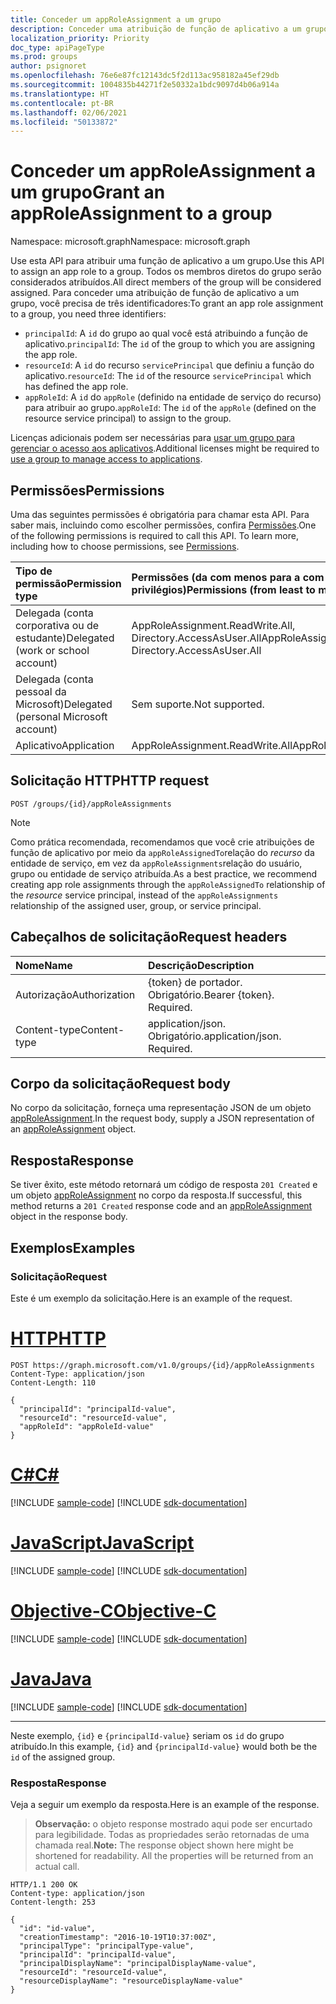 ```yaml
---
title: Conceder um appRoleAssignment a um grupo
description: Conceder uma atribuição de função de aplicativo a um grupo.
localization_priority: Priority
doc_type: apiPageType
ms.prod: groups
author: psignoret
ms.openlocfilehash: 76e6e87fc12143dc5f2d113ac958182a45ef29db
ms.sourcegitcommit: 1004835b44271f2e50332a1bdc9097d4b06a914a
ms.translationtype: HT
ms.contentlocale: pt-BR
ms.lasthandoff: 02/06/2021
ms.locfileid: "50133872"
---
```

# <a name="grant-an-approleassignment-to-a-group"></a><span data-ttu-id="60e85-103">Conceder um appRoleAssignment a um grupo</span><span class="sxs-lookup"><span data-stu-id="60e85-103">Grant an appRoleAssignment to a group</span></span>

<span data-ttu-id="60e85-104">Namespace: microsoft.graph</span><span class="sxs-lookup"><span data-stu-id="60e85-104">Namespace: microsoft.graph</span></span>

<span data-ttu-id="60e85-105">Use esta API para atribuir uma função de aplicativo a um grupo.</span><span class="sxs-lookup"><span data-stu-id="60e85-105">Use this API to assign an app role to a group.</span></span> <span data-ttu-id="60e85-106">Todos os membros diretos do grupo serão considerados atribuídos.</span><span class="sxs-lookup"><span data-stu-id="60e85-106">All direct members of the group will be considered assigned.</span></span> <span data-ttu-id="60e85-107">Para conceder uma atribuição de função de aplicativo a um grupo, você precisa de três identificadores:</span><span class="sxs-lookup"><span data-stu-id="60e85-107">To grant an app role assignment to a group, you need three identifiers:</span></span>

- <span data-ttu-id="60e85-108">`principalId`: A `id` do grupo ao qual você está atribuindo a função de aplicativo.</span><span class="sxs-lookup"><span data-stu-id="60e85-108">`principalId`: The `id` of the group to which you are assigning the app role.</span></span>
- <span data-ttu-id="60e85-109">`resourceId`: A `id` do recurso `servicePrincipal` que definiu a função do aplicativo.</span><span class="sxs-lookup"><span data-stu-id="60e85-109">`resourceId`: The `id` of the resource `servicePrincipal` which has defined the app role.</span></span>
- <span data-ttu-id="60e85-110">`appRoleId`: A `id` do `appRole` (definido na entidade de serviço do recurso) para atribuir ao grupo.</span><span class="sxs-lookup"><span data-stu-id="60e85-110">`appRoleId`: The `id` of the `appRole` (defined on the resource service principal) to assign to the group.</span></span>

<span data-ttu-id="60e85-111">Licenças adicionais podem ser necessárias para [usar um grupo para gerenciar o acesso aos aplicativos](/azure/active-directory/users-groups-roles/groups-saasapps).</span><span class="sxs-lookup"><span data-stu-id="60e85-111">Additional licenses might be required to [use a group to manage access to applications](/azure/active-directory/users-groups-roles/groups-saasapps).</span></span>

## <a name="permissions"></a><span data-ttu-id="60e85-112">Permissões</span><span class="sxs-lookup"><span data-stu-id="60e85-112">Permissions</span></span>

<span data-ttu-id="60e85-p102">Uma das seguintes permissões é obrigatória para chamar esta API. Para saber mais, incluindo como escolher permissões, confira [Permissões](/graph/permissions-reference).</span><span class="sxs-lookup"><span data-stu-id="60e85-p102">One of the following permissions is required to call this API. To learn more, including how to choose permissions, see [Permissions](/graph/permissions-reference).</span></span>

|<span data-ttu-id="60e85-115">Tipo de permissão</span><span class="sxs-lookup"><span data-stu-id="60e85-115">Permission type</span></span>      | <span data-ttu-id="60e85-116">Permissões (da com menos para a com mais privilégios)</span><span class="sxs-lookup"><span data-stu-id="60e85-116">Permissions (from least to most privileged)</span></span>              |
|:--------------------|:---------------------------------------------------------|
|<span data-ttu-id="60e85-117">Delegada (conta corporativa ou de estudante)</span><span class="sxs-lookup"><span data-stu-id="60e85-117">Delegated (work or school account)</span></span> | <span data-ttu-id="60e85-118">AppRoleAssignment.ReadWrite.All, Directory.AccessAsUser.All</span><span class="sxs-lookup"><span data-stu-id="60e85-118">AppRoleAssignment.ReadWrite.All, Directory.AccessAsUser.All</span></span>    |
|<span data-ttu-id="60e85-119">Delegada (conta pessoal da Microsoft)</span><span class="sxs-lookup"><span data-stu-id="60e85-119">Delegated (personal Microsoft account)</span></span> | <span data-ttu-id="60e85-120">Sem suporte.</span><span class="sxs-lookup"><span data-stu-id="60e85-120">Not supported.</span></span>    |
|<span data-ttu-id="60e85-121">Aplicativo</span><span class="sxs-lookup"><span data-stu-id="60e85-121">Application</span></span> | <span data-ttu-id="60e85-122">AppRoleAssignment.ReadWrite.All</span><span class="sxs-lookup"><span data-stu-id="60e85-122">AppRoleAssignment.ReadWrite.All</span></span> |

## <a name="http-request"></a><span data-ttu-id="60e85-123">Solicitação HTTP</span><span class="sxs-lookup"><span data-stu-id="60e85-123">HTTP request</span></span>

<!-- { "blockType": "ignored" } -->
```http
POST /groups/{id}/appRoleAssignments
```

> [!NOTE]
> <span data-ttu-id="60e85-124">Como prática recomendada, recomendamos que você crie atribuições de função de aplicativo por meio da `appRoleAssignedTo`relação do _recurso_ da entidade de serviço, em vez da `appRoleAssignments`relação do usuário, grupo ou entidade de serviço atribuída.</span><span class="sxs-lookup"><span data-stu-id="60e85-124">As a best practice, we recommend creating app role assignments through the `appRoleAssignedTo` relationship of the _resource_ service principal, instead of the `appRoleAssignments` relationship of the assigned user, group, or service principal.</span></span>

## <a name="request-headers"></a><span data-ttu-id="60e85-125">Cabeçalhos de solicitação</span><span class="sxs-lookup"><span data-stu-id="60e85-125">Request headers</span></span>

| <span data-ttu-id="60e85-126">Nome</span><span class="sxs-lookup"><span data-stu-id="60e85-126">Name</span></span>       | <span data-ttu-id="60e85-127">Descrição</span><span class="sxs-lookup"><span data-stu-id="60e85-127">Description</span></span>|
|:-----------|:----------|
| <span data-ttu-id="60e85-128">Autorização</span><span class="sxs-lookup"><span data-stu-id="60e85-128">Authorization</span></span> | <span data-ttu-id="60e85-p103">{token} de portador. Obrigatório.</span><span class="sxs-lookup"><span data-stu-id="60e85-p103">Bearer {token}. Required.</span></span>  |
| <span data-ttu-id="60e85-131">Content-type</span><span class="sxs-lookup"><span data-stu-id="60e85-131">Content-type</span></span> | <span data-ttu-id="60e85-p104">application/json. Obrigatório.</span><span class="sxs-lookup"><span data-stu-id="60e85-p104">application/json. Required.</span></span> |

## <a name="request-body"></a><span data-ttu-id="60e85-134">Corpo da solicitação</span><span class="sxs-lookup"><span data-stu-id="60e85-134">Request body</span></span>

<span data-ttu-id="60e85-135">No corpo da solicitação, forneça uma representação JSON de um objeto [appRoleAssignment](../resources/approleassignment.md).</span><span class="sxs-lookup"><span data-stu-id="60e85-135">In the request body, supply a JSON representation of an [appRoleAssignment](../resources/approleassignment.md) object.</span></span>

## <a name="response"></a><span data-ttu-id="60e85-136">Resposta</span><span class="sxs-lookup"><span data-stu-id="60e85-136">Response</span></span>

<span data-ttu-id="60e85-137">Se tiver êxito, este método retornará um código de resposta `201 Created` e um objeto [appRoleAssignment](../resources/approleassignment.md) no corpo da resposta.</span><span class="sxs-lookup"><span data-stu-id="60e85-137">If successful, this method returns a `201 Created` response code and an [appRoleAssignment](../resources/approleassignment.md) object in the response body.</span></span>

## <a name="examples"></a><span data-ttu-id="60e85-138">Exemplos</span><span class="sxs-lookup"><span data-stu-id="60e85-138">Examples</span></span>

### <a name="request"></a><span data-ttu-id="60e85-139">Solicitação</span><span class="sxs-lookup"><span data-stu-id="60e85-139">Request</span></span>

<span data-ttu-id="60e85-140">Este é um exemplo da solicitação.</span><span class="sxs-lookup"><span data-stu-id="60e85-140">Here is an example of the request.</span></span>


# <a name="http"></a>[<span data-ttu-id="60e85-141">HTTP</span><span class="sxs-lookup"><span data-stu-id="60e85-141">HTTP</span></span>](#tab/http)
<!-- {
  "blockType": "request",
  "name": "group_create_approleassignment"
}-->

```http
POST https://graph.microsoft.com/v1.0/groups/{id}/appRoleAssignments
Content-Type: application/json
Content-Length: 110

{
  "principalId": "principalId-value",
  "resourceId": "resourceId-value",
  "appRoleId": "appRoleId-value"
}
```
# <a name="c"></a>[<span data-ttu-id="60e85-142">C#</span><span class="sxs-lookup"><span data-stu-id="60e85-142">C#</span></span>](#tab/csharp)
[!INCLUDE [sample-code](../includes/snippets/csharp/group-create-approleassignment-csharp-snippets.md)]
[!INCLUDE [sdk-documentation](../includes/snippets/snippets-sdk-documentation-link.md)]

# <a name="javascript"></a>[<span data-ttu-id="60e85-143">JavaScript</span><span class="sxs-lookup"><span data-stu-id="60e85-143">JavaScript</span></span>](#tab/javascript)
[!INCLUDE [sample-code](../includes/snippets/javascript/group-create-approleassignment-javascript-snippets.md)]
[!INCLUDE [sdk-documentation](../includes/snippets/snippets-sdk-documentation-link.md)]

# <a name="objective-c"></a>[<span data-ttu-id="60e85-144">Objective-C</span><span class="sxs-lookup"><span data-stu-id="60e85-144">Objective-C</span></span>](#tab/objc)
[!INCLUDE [sample-code](../includes/snippets/objc/group-create-approleassignment-objc-snippets.md)]
[!INCLUDE [sdk-documentation](../includes/snippets/snippets-sdk-documentation-link.md)]

# <a name="java"></a>[<span data-ttu-id="60e85-145">Java</span><span class="sxs-lookup"><span data-stu-id="60e85-145">Java</span></span>](#tab/java)
[!INCLUDE [sample-code](../includes/snippets/java/group-create-approleassignment-java-snippets.md)]
[!INCLUDE [sdk-documentation](../includes/snippets/snippets-sdk-documentation-link.md)]

---


<span data-ttu-id="60e85-146">Neste exemplo, `{id}` e `{principalId-value}` seriam os `id` do grupo atribuído.</span><span class="sxs-lookup"><span data-stu-id="60e85-146">In this example, `{id}` and `{principalId-value}` would both be the `id` of the assigned group.</span></span>

### <a name="response"></a><span data-ttu-id="60e85-147">Resposta</span><span class="sxs-lookup"><span data-stu-id="60e85-147">Response</span></span>

<span data-ttu-id="60e85-148">Veja a seguir um exemplo da resposta.</span><span class="sxs-lookup"><span data-stu-id="60e85-148">Here is an example of the response.</span></span> 

><span data-ttu-id="60e85-p105">**Observação:** o objeto response mostrado aqui pode ser encurtado para legibilidade. Todas as propriedades serão retornadas de uma chamada real.</span><span class="sxs-lookup"><span data-stu-id="60e85-p105">**Note:** The response object shown here might be shortened for readability. All the properties will be returned from an actual call.</span></span>

<!-- {
  "blockType": "response",
  "truncated": true,
  "@odata.type": "microsoft.graph.appRoleAssignment"
} -->

```http
HTTP/1.1 200 OK
Content-type: application/json
Content-length: 253

{
  "id": "id-value",
  "creationTimestamp": "2016-10-19T10:37:00Z",
  "principalType": "principalType-value",
  "principalId": "principalId-value",
  "principalDisplayName": "principalDisplayName-value",
  "resourceId": "resourceId-value",
  "resourceDisplayName": "resourceDisplayName-value"
}
```

<!-- uuid: 8fcb5dbc-d5aa-4681-8e31-b001d5168d79
2015-10-25 14:57:30 UTC -->
<!--
{
  "type": "#page.annotation",
  "description": "Create appRoleAssignment",
  "keywords": "",
  "section": "documentation",
  "tocPath": "",
  "suppressions": [
  ]
}
-->
